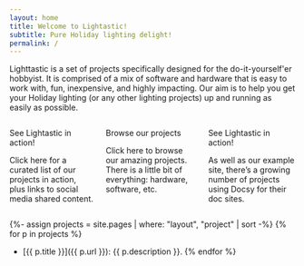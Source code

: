 ```yaml
---
layout: home
title: Welcome to Lightastic!
subtitle: Pure Holiday lighting delight!
permalink: /
---
```


Lighttastic is a set of projects specifically designed for the do-it-yourself'er hobbyist. It is comprised of a mix of software and hardware that is easy to work with, fun, inexpensive, and highly impacting. Our aim is to help you get your Holiday lighting (or any other lighting projects) up and running as easily as possible.

<div class="columns has-text-centered">
  <div class="column">
    <i class="fas fa-lightbulb is-size-1"></i>
    <a>
      <p class="title is-4 py-3">See Lightastic in action!</p>
      <p class="subtitle is-6">Click here for a curated list of our projects in action, plus links to social media shared content.</p>
    </a>
  </div>
  <div class="column">
    <i class="fa-solid fa-list-check is-size-1"></i>
    <p class="title is-4 py-3">Browse our projects</p>
    <p class="subtitle is-6">Click here to browse our amazing projects. There is a little bit of everything: hardware, software, etc.</p>
  </div>
  <div class="column">
    <i class="fas fa-lightbulb is-size-1"></i>
    <p class="title is-4 py-3">See Lightastic in action!</p>
    <p class="subtitle is-6">As well as our example site, there’s a growing number of projects using Docsy for their doc sites.</p>
  </div>
</div>

{%- assign projects = site.pages | where: "layout", "project" | sort -%}
{% for p in projects %}
* [{{ p.title }}]({{ p.url }}): {{ p.description }}.
{% endfor %}